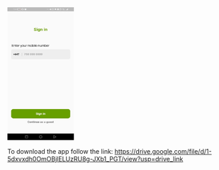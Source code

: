 
<img src="https://github.com/efwergethryh/TSC/blob/main/screenshots/1.jpg" width="150" height="300">



To download the app follow the link:
https://drive.google.com/file/d/1-5dxvxdh0OmOBjlELUzRU8g-JXb1_PGT/view?usp=drive_link
